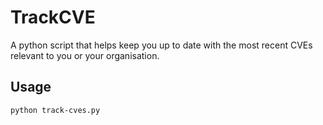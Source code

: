 # TrackCVE

A python script that helps keep you up to date with the most recent CVEs relevant to you or your organisation.

## Usage
`python track-cves.py`
